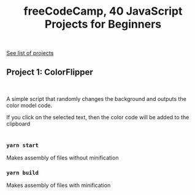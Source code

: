 <h1 align="center">freeCodeCamp, 40 JavaScript Projects for Beginners</h1>
<br/>

[See list of projects](https://www.freecodecamp.org/news/javascript-projects-for-beginners)
<br/>

<h2>Project 1: ColorFlipper</h2>
<br/>

A simple script that randomly changes the background and outputs the color model code.

If you click on the selected text, then the color code will be added to the clipboard
<br/>
<br/>

### `yarn start`

Makes assembly of files without minification

### `yarn build`

Makes assembly of files with minification

